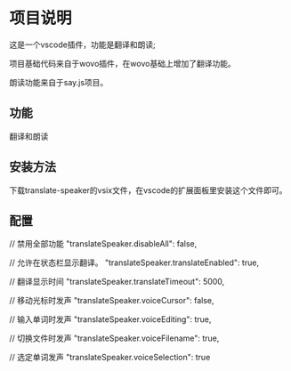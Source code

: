# 项目说明

这是一个vscode插件，功能是翻译和朗读;

项目基础代码来自于wovo插件，在wovo基础上增加了翻译功能。

朗读功能来自于say.js项目。

## 功能

翻译和朗读

## 安装方法

下载translate-speaker的vsix文件，在vscode的扩展面板里安装这个文件即可。

## 配置

  // 禁用全部功能
  "translateSpeaker.disableAll": false,

  // 允许在状态栏显示翻译。
  "translateSpeaker.translateEnabled": true,

  // 翻译显示时间
  "translateSpeaker.translateTimeout": 5000,

  // 移动光标时发声
  "translateSpeaker.voiceCursor": false,

  // 输入单词时发声
  "translateSpeaker.voiceEditing": true,

  // 切换文件时发声
  "translateSpeaker.voiceFilename": true,

  // 选定单词发声
  "translateSpeaker.voiceSelection": true



